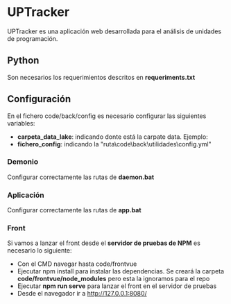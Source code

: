 # UPTracker

UPTracker es una aplicación web desarrollada para el análisis de unidades de programación.

## Python
Son necesarios los requerimientos descritos en **requeriments.txt**

## Configuración

En el fichero code/back/config es necesario configurar las siguientes variables:
- **carpeta_data_lake**: indicando donte está la carpate data. Ejemplo: 
- **fichero_config**: indicando la "ruta\\code\\back\\utilidades\\config.yml"


### Demonio
Configurar correctamente las rutas de **daemon.bat**

### Aplicación
Configurar correctamente las rutas de **app.bat**

### Front
Si vamos a lanzar el front desde el **servidor de pruebas de NPM** es necesario lo siguiente:

- Con el CMD navegar hasta code/frontvue
- Ejecutar npm install para instalar las dependencias. Se creará la carpeta **code/frontvue/node_modules** pero esta la ignoramos para el repo
- Ejecutar **npm run serve** para lanzar el front en el servidor de pruebas
- Desde el navegador ir a http://127.0.0.1:8080/